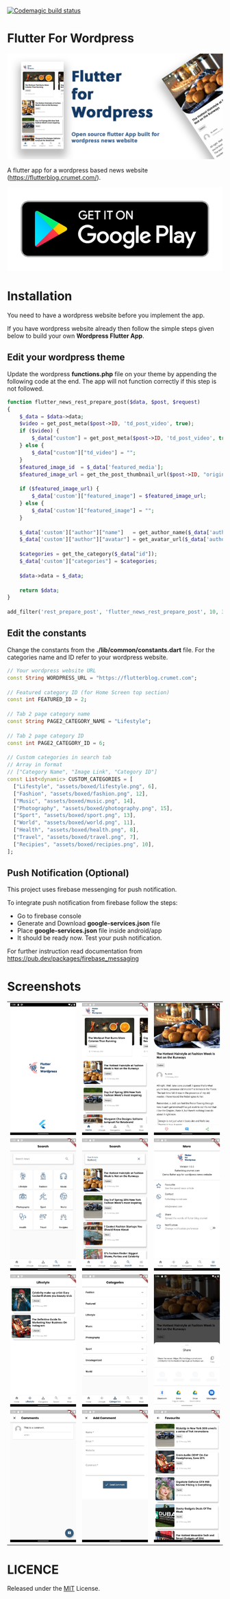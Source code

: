[![Codemagic build status](https://api.codemagic.io/apps/5dda7273011bc91bb5e1e928/5dda7273011bc91bb5e1e927/status_badge.svg)](https://codemagic.io/apps/5dda7273011bc91bb5e1e928/5dda7273011bc91bb5e1e927/latest_build)

# Flutter For Wordpress

![alt text](resources/banner.png "Banner")

A flutter app for a wordpress based news website (https://flutterblog.crumet.com/).

[![alt text](resources/google-play-badge.png "Banner")](https://play.google.com/store/apps/details?id=com.wordpress.flutter.app)

# Installation
You need to have a wordpress website before you implement the app.

If you have wordpress website already then follow the simple steps given below to build your own **Wordpress Flutter App**.

## Edit your wordpress theme

Update the wordpress **functions.php** file on your theme by appending the following code at the end. The app will not function correctly if this step is not followed.

```php
function flutter_news_rest_prepare_post($data, $post, $request)
{
    $_data = $data->data;
    $video = get_post_meta($post->ID, 'td_post_video', true);
    if ($video) {
        $_data["custom"] = get_post_meta($post->ID, 'td_post_video', true);
    } else {
        $_data["custom"]["td_video"] = "";
    }
    $featured_image_id  = $_data['featured_media'];
    $featured_image_url = get_the_post_thumbnail_url($post->ID, "original");
    
    if ($featured_image_url) {
        $_data['custom']["featured_image"] = $featured_image_url;
    } else {
        $_data['custom']["featured_image"] = "";
    }
    
    $_data['custom']["author"]["name"]   = get_author_name($_data['author']);
    $_data['custom']["author"]["avatar"] = get_avatar_url($_data['author']);
	
	$categories = get_the_category($_data["id"]);
	$_data['custom']["categories"] = $categories;
    
    $data->data = $_data;
    
    return $data;
}

add_filter('rest_prepare_post', 'flutter_news_rest_prepare_post', 10, 3);
```

## Edit the constants

Change the constants from the **./lib/common/constants.dart** file. For the categories name and ID refer to your wordpress website.

```dart
// Your wordpress website URL
const String WORDPRESS_URL = "https://flutterblog.crumet.com"; 

// Featured category ID (for Home Screen top section)
const int FEATURED_ID = 2;

// Tab 2 page category name
const String PAGE2_CATEGORY_NAME = "Lifestyle";

// Tab 2 page category ID
const int PAGE2_CATEGORY_ID = 6;

// Custom categories in search tab
// Array in format
// ["Category Name", "Image Link", "Category ID"]
const List<dynamic> CUSTOM_CATEGORIES = [
  ["Lifestyle", "assets/boxed/lifestyle.png", 6],
  ["Fashion", "assets/boxed/fashion.png", 12],
  ["Music", "assets/boxed/music.png", 14],
  ["Photography", "assets/boxed/photography.png", 15],
  ["Sport", "assets/boxed/sport.png", 13],
  ["World", "assets/boxed/world.png", 11],
  ["Health", "assets/boxed/health.png", 8],
  ["Travel", "assets/boxed/travel.png", 7],
  ["Recipies", "assets/boxed/recipies.png", 10],
];
```

## Push Notification (Optional)

This project uses firebase messenging for push notification.

To integrate push notification from firebase follow the steps:
- Go to firebase console
- Generate and Download **google-services.json** file
- Place **google-services.json** file inside android/app
- It should be ready now. Test your push notification.

For further instruction read documentation from https://pub.dev/packages/firebase_messaging

# Screenshots

|   |   |   |
|---|---|---|
|![alt text](resources/Screenshot_1.png "Screenshot 1")|![alt text](resources/Screenshot_2.png "Screenshot 2")|![alt text](resources/Screenshot_3.png "Screenshot 3")|
|![alt text](resources/Screenshot_4.png "Screenshot 4")|![alt text](resources/Screenshot_5.png "Screenshot 5")|![alt text](resources/Screenshot_6.png "Screenshot 6")|
|![alt text](resources/Screenshot_7.png "Screenshot 7")|![alt text](resources/Screenshot_8.png "Screenshot 8")|![alt text](resources/Screenshot_9.png "Screenshot 9")|
|![alt text](resources/Screenshot_10.png "Screenshot 10")|![alt text](resources/Screenshot_11.png "Screenshot 11")|![alt text](resources/Screenshot_12.png "Screenshot 12")|

# LICENCE

Released under the [MIT](./LICENSE) License.<br>
